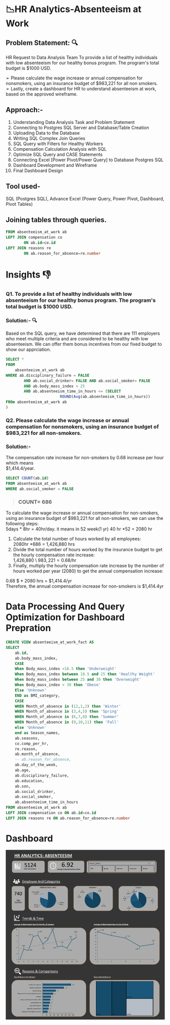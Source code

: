 # 📉HR Analytics-Absenteeism at Work 
## Problem Statement: 🔍 
HR Request to Data Analysis Team To provide a list of healthy individuals with low absenteeism for our healthy bonus program. The program's total budget is $1000 USD.  

➢ Please calculate the wage increase or annual compensation for 
nonsmokers, using an insurance budget of $983,221 for all non
smokers.  
➢ Lastly, create a dashboard for HR to understand absenteeism at work, 
based on the approved wireframe. 

## Approach:-   
1. Understanding Data Analysis Task and Problem Statement  
2. Connecting to Postgres SQL Server and Database/Table Creation  
3. Uploading Data to the Database  
4. Writing SQL Complex Join Queries  
5. SQL Query with Filters for Healthy Workers  
6. Compensation Calculation Analysis with SQL  
7. Optimize SQL Query and CASE Statements  
8. Connecting Excel [Power Pivot/Power Query] to Database Postgres SQL  
9. Dashboard Development and Wireframe  
10. Final Dashboard Design  

## Tool used-  
SQL (Postgres SQL), Advance Excel (Power Query, Power Pivot, Dashboard, 
Pivot Tables) 

## Joining tables through queries. 
```sql SELECT *
FROM absenteeism_at_work ab
LEFT JOIN compensation co 
        ON ab.id=co.id
LEFT JOIN reasons re 
        ON ab.reason_for_absence=re.number  
```
# Insights 👎  
### Q1. To provide a list of healthy individuals with low absenteeism for our healthy bonus program. The program's total budget is $1000 USD.  

### Solution:- 🔍

Based on the SQL query, we have determined that there are 111 employers who 
meet multiple criteria and are considered to be healthy with low absenteeism. We 
can offer them bonus incentives from our fixed budget to show our apprciation.         
```sql
SELECT *
FROM 
    absenteeism_at_work ab    
WHERE ab.disciplinary_failure = FALSE 
        AND ab.social_drinker= FALSE AND ab.social_smoker= FALSE 
        AND ab.body_mass_index < 25 
        AND ab.absenteeism_time_in_hours <= (SELECT 
                        ROUND(Avg(ab.absenteeism_time_in_hours))
FROm absenteeism_at_work ab
)
```
### Q2. Please calculate the wage increase or annual compensation for nonsmokers, using an insurance budget of $983,221 for all non-smokers.  
### Solution:-  
The compensation rate increase for non-smokers by 0.68 increase per hour 
which means  
$1,414.4/year.  
```sql
SELECT COUNT(ab.id)
FROM absenteeism_at_work ab
WHERE ab.social_smoker = FALSE
```
> ### COUNT= 686

To calculate the wage increase or annual compensation for non-smokers, using 
an insurance budget of $983,221 for all non-smokers, we can use the following 
steps:  
5days * 8hr = 40hr/day. it means in 52 week(1 yr) 40 hr *52 = 2080 hr  
1. Calculate the total number of hours worked by all employees:  
2080hr *686 = 1,426,880 hrs  
2. Divide the total number of hours worked by the insurance budget to get the hourly compensation rate increase:  
1,426,880 \ $983,221 = 0.68$/hr  
3. Finally, multiply the hourly compensation rate increase by the number of hours worked per year (2080) to get the annual compensation increase:  

0.68 $ * 2080 hrs = $1,414.4/yr  
Therefore, the annual compensation increase for non-smokers is $1,414.4yr
# Data Processing And Query Optimization for Dashboard Prepration 
```sql
CREATE VIEW absenteeism_at_work_fact AS
SELECT
    ab.id,
    ab.body_mass_index,
    CASE 
    When Body_mass_index <18.5 then 'Underweight'
    When Body_mass_index between 18.5 and 25 then 'Healthy Weight'
    When Body_mass_index between 25 and 30 then 'Overweight'
    When Body_mass_index > 30 then 'Obese'
    Else 'Unknown'
    END as BMI_category,
    CASE
    WHEN Month_of_absence in (12,1,2) then 'Winter'
    WHEN Month_of_absence in (3,4,5) then 'Spring'
    WHEN Month_of_absence in (6,7,8) then 'Summer'
    WHEN Month_of_absence in (9,10,11) then 'Fall'
    else 'Unknown'
    end as Season_names,
    ab.seasons,
    co.comp_per_hr,
    re.reason,
    ab.month_of_absence,
    -- ab.reason_for_absence,
    ab.day_of_the_week,
    ab.age,
    ab.disciplinary_failure,
    ab.education,
    ab.son,
    ab.social_drinker,
    ab.social_smoker,
    ab.absenteeism_time_in_hours
FROM absenteeism_at_work ab
LEFT JOIN compensation co ON ab.id=co.id
LEFT JOIN reasons re ON ab.reason_for_absence=re.number
```
# Dashboard
![alt text](assets/crop_hr.png)
